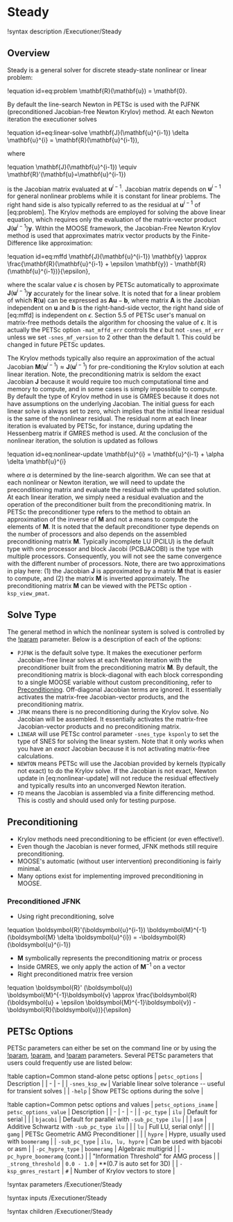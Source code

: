 # Steady

!syntax description /Executioner/Steady

## Overview

Steady is a general solver for discrete steady-state nonlinear or linear problem:

!equation id=eq:problem
\mathbf{R}(\mathbf{u}) = \mathbf{0}.

By default the line-search Newton in PETSc is used with the PJFNK (preconditioned Jacobian-free Newton Krylov) method.
At each Newton iteration the executioner solves

!equation id=eq:linear-solve
\mathbf{J}(\mathbf{u}^{i-1}) \delta \mathbf{u}^{i} = \mathbf{R}(\mathbf{u}^{i-1}),

where

!equation
\mathbf{J}(\mathbf{u}^{i-1}) \equiv \mathbf{R}'(\mathbf{u}=\mathbf{u}^{i-1})

is the Jacobian matrix evaluated at $\mathbf{u}^{i-1}$.
Jacobian matrix depends on $\mathbf{u}^{i-1}$ for general nonlinear problems while it is constant for linear problems.
The right hand side is also typically referred to as the residual at $\mathbf{u}^{i-1}$ of [eq:problem].
The Krylov methods are employed for solving the above linear equation, which requires only the evaluation of the matrix-vector product $\mathbf{J}(\mathbf{u}^{i-1}) \mathbf{y}$.
Within the MOOSE framework, the Jacobian-Free Newton Krylov method is used that approximates matrix vector products by the Finite-Difference like approximation:

!equation id=eq:mffd
\mathbf{J}(\mathbf{u}^{i-1}) \mathbf{y} \approx \frac{\mathbf{R}(\mathbf{u}^{i-1} + \epsilon \mathbf{y}) - \mathbf{R}(\mathbf{u}^{i-1})}{\epsilon},

where the scalar value $\epsilon$ is chosen by PETSc automatically to approximate $\mathbf{J}(\mathbf{u}^{i-1}) \mathbf{y}$ accurately for the linear solve.
It is noted that for a linear problem of which $\mathbf{R}(\mathbf{u})$ can be expressed as $\mathbf{A} \mathbf{u}-\mathbf{b}$, where matrix $\mathbf{A}$ is the Jacobian independent on $\mathbf{u}$ and $\mathbf{b}$ is the right-hand-side vector, the right hand side of [eq:mffd] is independent on $\epsilon$.
Section 5.5 of PETSc user's manual on matrix-free methods details the algorithm for choosing the value of $\epsilon$.
It is actually the PETSc option `-mat_mffd_err` controls the $\epsilon$ but not `-snes_mf_err` unless we set `-snes_mf_version` to 2 other than the default 1.
This could be changed in future PETSc updates.

The Krylov methods typically also require an approximation of the actual Jacobian $\mathbf{M}(\mathbf{u}^{i-1}) \approx \mathbf{J}(\mathbf{u}^{i-1})$ for pre-conditioning the Krylov solution at each linear iteration.
Note, the preconditioning matrix is seldom the exact Jacobian $\mathbf{J}$ because it would require too much computational time and memory to compute, and in some cases is simply impossible to compute.
By default the type of Krylov method in use is GMRES because it does not have assumptions on the underlying Jacobian.
The initial guess for each linear solve is always set to zero, which implies that the initial linear residual is the same of the nonlinear residual.
The residual norm at each linear iteration is evaluated by PETSc, for instance, during updating the Hessenberg matrix if GMRES method is used.
At the conclusion of the nonlinear iteration, the solution is updated as follows

!equation id=eq:nonlinear-update
\mathbf{u}^{i} = \mathbf{u}^{i-1} + \alpha \delta \mathbf{u}^{i}

where $\alpha$ is determined by the line-search algorithm.
We can see that at each nonlinear or Newton iteration, we will need to update the preconditioning matrix and evaluate the residual with the updated solution.
At each linear iteration, we simply need a residual evaluation and the operation of the preconditioner built from the preconditioning matrix. In PETSc the preconditioner type refers to the method to obtain an approximation of the inverse of $\mathbf{M}$ and not a means to compute the elements of $\mathbf{M}$.
It is noted that the default preconditioner type depends on the number of processors and also depends on the assembled preconditioning matrix $\mathbf{M}$.
Typically incomplete LU (PCILU) is the default type with one processor and block Jacobi (PCBJACOBI) is the type with multiple processors.
Consequently, you will not see the same convergence with the different number of processors. Note, there are two approximations in play here: (1) the Jacobian $\mathbf{J}$ is approximated by a matrix $\mathbf{M}$ that is easier to compute, and (2) the matrix $\mathbf{M}$ is inverted approximately.
The preconditioning matrix $\mathbf{M}$ can be viewed with the PETSc option `-ksp_view_pmat`.

## Solve Type

The general method in which the nonlinear system is solved is controlled by the [!param](/Executioner/Steady/solve_type) parameter. Below is a description of each of the options:

- `PJFNK` is the default solve type. It makes the executioner perform Jacobian-free linear solves at each Newton iteration with the preconditioner built from the preconditioning matrix $\mathbf{M}$. By default, the preconditioning matrix is block-diagonal with each block corresponding to a single MOOSE variable without custom preconditioning, refer to [Preconditioning](/Preconditioning/index.md). Off-diagonal Jacobian terms are ignored. It essentially activates the matrix-free Jacobian-vector products, and the preconditioning matrix.
- `JFNK` means there is no preconditioning during the Krylov solve. No Jacobian will be assembled. It essentially activates the matrix-free Jacobian-vector products and no preconditioning matrix.
- `LINEAR` will use PETSc control parameter `-snes_type ksponly` to set the type of SNES for solving the linear system. Note that it only works when you have an *exact* Jacobian because it is not activating matrix-free calculations.
- `NEWTON` means PETSc will use the Jacobian provided by kernels (typically not exact) to do the Krylov solve. If the Jacobian is not exact, Newton update in [eq:nonlinear-update] will not reduce the residual effectively and typically results into an unconverged Newton iteration.
- `FD` means the Jacobian is assembled via a finite differencing method. This is costly and should used only for testing purpose.

## Preconditioning

- Krylov methods need preconditioning to be efficient (or even effective!).
- Even though the Jacobian is never formed, JFNK methods still require preconditioning.
- MOOSE's automatic (without user intervention) preconditioning is fairly minimal.
- Many options exist for implementing improved preconditioning in MOOSE.

### Preconditioned JFNK

- Using right preconditioning, solve

!equation
\boldsymbol{R}'(\boldsymbol{u}^{i-1}) \boldsymbol{M}^{-1} (\boldsymbol{M} \delta \boldsymbol{u}^{i}) = -\boldsymbol{R}(\boldsymbol{u}^{i-1})

- $\boldsymbol{M}$ symbolically represents the preconditioning matrix or process
- Inside GMRES, we only apply the action of $\boldsymbol{M}^{-1}$ on a vector
- Right preconditioned matrix free version

!equation
\boldsymbol{R}' (\boldsymbol{u}) \boldsymbol{M}^{-1}\boldsymbol{v} \approx \frac{\boldsymbol{R}(\boldsymbol{u} + \epsilon \boldsymbol{M}^{-1}\boldsymbol{v}) - \boldsymbol{R}(\boldsymbol{u})}{\epsilon}

## PETSc Options

PETSc parameters can either be set on the command line or by using the [!param](/Executioner/Steady/petsc_options), [!param](/Executioner/Steady/petsc_options_iname), and [!param](/Executioner/Steady/petsc_options_value) parameters. Several PETSc parameters that users could frequently use are listed below:

!table caption=Common stand-alone petsc options
| `petsc_options` | Description |
| - | - |
| `-snes_ksp_ew` | Variable linear solve tolerance -- useful for transient solves |
| `-help` | Show PETSc options during the solve |


!table caption=Common petsc options and values
| `petsc_options_iname` | `petsc_options_value` | Description |
| - | - | - |
| `-pc_type` | `ilu` | Default for serial |
|   | `bjacobi` | Default for parallel with `-sub_pc_type ilu` |
|   | `asm` | Additive Schwartz with `-sub_pc_type ilu` |
|   | `lu` | Full LU, serial only! |
|   | `gamg` | PETSc Geometric AMG Preconditioner |
|   | `hypre` | Hypre, usually used with `boomeramg` |
| `-sub_pc_type` | `ilu, lu, hypre` | Can be used with bjacobi or asm |
| `-pc_hypre_type` | `boomeramg` | Algebraic multigrid |
| `-pc_hypre_boomeramg` (cont.) |   | "Information Threshold" for AMG process |
| `_strong_threshold` | `0.0 - 1.0` | **(0.7 is auto set for 3D) |
| `-ksp_gmres_restart` | `#` | Number of Krylov vectors to store |

!syntax parameters /Executioner/Steady

!syntax inputs /Executioner/Steady

!syntax children /Executioner/Steady
